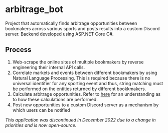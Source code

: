 # arbitrage_bot
Project that automatically finds arbitrage opportunities between bookmakers across various sports and posts results into a custom Discord server. Backend developed using ASP.NET Core C#.

## Process
1. Web-scrape the online sites of multiple bookmakers by reverse engineering their internal API calls.
2. Correlate markets and events between different bookmakers by using Natural Language Processing. This is required because there is no universal identifier for any sporting event and thus, string matching must be performed on the entities returned by different bookkmakers.
3. Calculate arbitrage opportunities. Refer to [here](https://en.wikipedia.org/wiki/Arbitrage_betting) for an understanding as to how these calculations are performed.
4. Post new opportunities to a custom Discord server as a mechanism by which users can be notified

_This application was discontinued in December 2022 due to a change in priorities and is now open-source._
